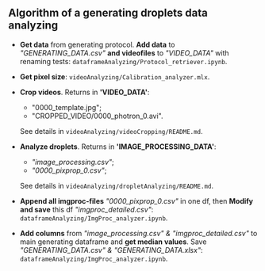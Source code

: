 ## Algorithm of a generating droplets data analyzing 
- **Get data** from generating protocol. **Add data** to *"GENERATING_DATA.csv"* **and videofiles** to *"VIDEO_DATA"* with renaming tests: `dataframeAnalyzing/Protocol_retriever.ipynb`.

- **Get pixel size**: `videoAnalyzing/Calibration_analyzer.mlx`.

- **Сrop videos**. Returns in **'VIDEO_DATA'**: 
    - "0000_template.jpg";
    - "CROPPED_VIDEO/0000_photron_0.avi".
    
    See details in `videoAnalyzing/videoCropping/README.md`.

- **Analyze droplets**. Returns in **'IMAGE_PROCESSING_DATA'**:
    - *"image_processing.csv"*;
    - *"0000_pixprop_0.csv"*;

    See details in `videoAnalyzing/dropletAnalyzing/README.md`.
- **Append all imgproc-files** *"0000_pixprop_0.csv"* in one df, then **Modify and save** this df *"imgproc_detailed.csv"*:
`dataframeAnalyzing/ImgProc_analyzer.ipynb`.

- **Add columns** from *"image_processing.csv" & "imgproc_detailed.csv"* to main generating dataframe and **get median values**. Save *"GENERATING_DATA.csv" & "GENERATING_DATA.xlsx"*:
    `dataframeAnalyzing/ImgProc_analyzer.ipynb`.
